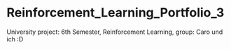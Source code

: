 # Reinforcement_Learning_Portfolio_3
University project: 6th Semester, Reinforcement Learning, group: Caro und ich :D

